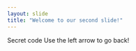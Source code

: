 ```yaml
---
layout: slide
title: "Welcome to our second slide!"
---
```

Secret code
Use the left arrow to go back!
